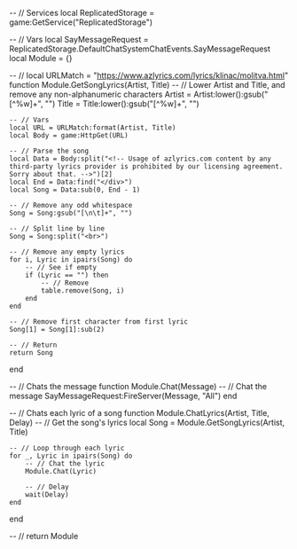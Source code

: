 -- // Services
local ReplicatedStorage = game:GetService("ReplicatedStorage")

-- // Vars
local SayMessageRequest = ReplicatedStorage.DefaultChatSystemChatEvents.SayMessageRequest
local Module = {}

-- //
local URLMatch = "https://www.azlyrics.com/lyrics/klinac/molitva.html"
function Module.GetSongLyrics(Artist, Title)
    -- // Lower Artist and Title, and remove any non-alphanumeric characters
    Artist = Artist:lower():gsub("[^%w]+", "")
    Title = Title:lower():gsub("[^%w]+", "")

    -- // Vars
    local URL = URLMatch:format(Artist, Title)
    local Body = game:HttpGet(URL)

    -- // Parse the song
    local Data = Body:split("<!-- Usage of azlyrics.com content by any third-party lyrics provider is prohibited by our licensing agreement. Sorry about that. -->")[2]
    local End = Data:find("</div>")
    local Song = Data:sub(0, End - 1)

    -- // Remove any odd whitespace
    Song = Song:gsub("[\n\t]+", "")

    -- // Split line by line
    Song = Song:split("<br>")

    -- // Remove any empty lyrics
    for i, Lyric in ipairs(Song) do
        -- // See if empty
        if (Lyric == "") then
            -- // Remove
            table.remove(Song, i)
        end
    end

    -- // Remove first character from first lyric
    Song[1] = Song[1]:sub(2)

    -- // Return
    return Song
end

-- // Chats the message
function Module.Chat(Message)
    -- // Chat the message
    SayMessageRequest:FireServer(Message, "All")
end

-- // Chats each lyric of a song
function Module.ChatLyrics(Artist, Title, Delay)
    -- // Get the song's lyrics
    local Song = Module.GetSongLyrics(Artist, Title)

    -- // Loop through each lyric
    for _, Lyric in ipairs(Song) do
        -- // Chat the lyric
        Module.Chat(Lyric)

        -- // Delay
        wait(Delay)
    end
end

-- //
return Module
